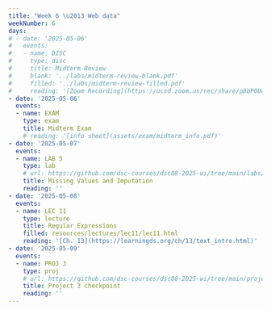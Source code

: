 ```yaml
---
title: "Week 6 \u2013 Web data"
weekNumber: 6
days:
# - date: '2025-05-06'
#   events:
#   - name: DISC
#     type: disc
#     title: Midterm Review
#     blank: '../labs/midterm-review-blank.pdf'
#     filled: '../labs/midterm-review-filled.pdf'
#     reading: '[Zoom Recording](https://ucsd.zoom.us/rec/share/p8bP0UdT2IENiwsokVHSMHOUMbAnzFm8DksULUWk_SV-_YDpwLAGdhd5CtCJsce6.bms0HAMUhydEraMG)'
- date: '2025-05-06'
  events:
  - name: EXAM
    type: exam
    title: Midterm Exam
    # reading: '[info sheet](assets/exam/midterm_info.pdf)'
- date: '2025-05-07'
  events:
  - name: LAB 5
    type: lab
    # url: https://github.com/dsc-courses/dsc80-2025-wi/tree/main/labs/lab05
    title: Missing Values and Imputation
    reading: ''
- date: '2025-05-08'
  events:
  - name: LEC 11
    type: lecture
    title: Regular Expressions
    filled: resources/lectures/lec11/lec11.html
    reading: '[Ch. 13](https://learningds.org/ch/13/text_intro.html)'
- date: '2025-05-09'
  events:
  - name: PROJ 3
    type: proj
    # url: https://github.com/dsc-courses/dsc80-2025-wi/tree/main/projects/project03
    title: Project 3 checkpoint
    reading: ''
---
```

